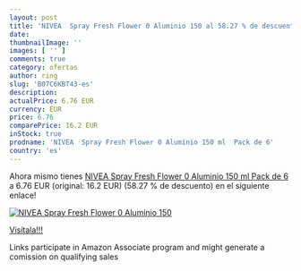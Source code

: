 ```yaml
---
layout: post
title: 'NIVEA  Spray Fresh Flower 0 Aluminio 150 al 58.27 % de descuento'
date: 
thumbnailImage: ''
images: [ '' ]
comments: true
category: ofertas
author: ring
slug: 'B07C6KBT43-es'
description:
actualPrice: 6.76 EUR
currency: EUR
price: 6.76
comparePrice: 16.2 EUR
inStock: true
prodname: 'NIVEA  Spray Fresh Flower 0 Aluminio 150 ml  Pack de 6'
country: 'es'
---
```


Ahora mismo tienes [NIVEA  Spray Fresh Flower 0 Aluminio 150 ml  Pack de 6](https://www.amazon.es/dp/B07C6KBT43/?tag=tolees-21) a 6.76 EUR (original: 16.2 EUR) (58.27 %  de descuento) en el siguiente enlace!

[![NIVEA  Spray Fresh Flower 0 Aluminio 150]()](https://www.amazon.es/dp/B07C6KBT43/?tag=tolees-21)

[Visítala!!!](https://www.amazon.es/dp/B07C6KBT43/?tag=tolees-21)

Links participate in Amazon Associate program and might generate a comission on qualifying sales
